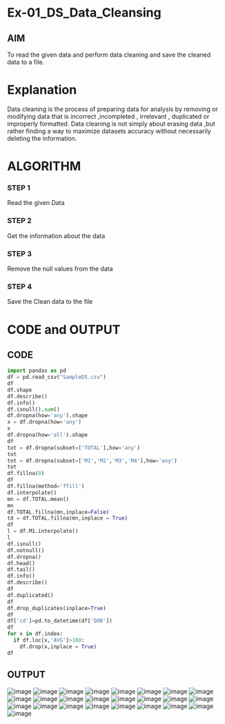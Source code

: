 # Ex-01_DS_Data_Cleansing


## AIM
To read the given data and perform data cleaning and save the cleaned data to a file. 

# Explanation
Data cleaning is the process of preparing data for analysis by removing or modifying data that is incorrect ,incompleted , irrelevant , duplicated or improperly formatted. 
Data cleaning is not simply about erasing data ,but rather finding a way to maximize datasets accuracy without necessarily deleting the information. 

# ALGORITHM
### STEP 1
Read the given Data
### STEP 2
Get the information about the data
### STEP 3
Remove the null values from the data
### STEP 4
Save the Clean data to the file

# CODE and OUTPUT

## CODE
```python
import pandas as pd
df = pd.read_csv("SampleDS.csv")
df
df.shape
df.describe()
df.info()
df.isnull().sum()
df.dropna(how='any').shape
x = df.dropna(how='any')
x
df.dropna(how='all').shape
df
tot = df.dropna(subset=['TOTAL'],how='any')
tot
tot = df.dropna(subset=['M1','M2','M3','M4'],how='any')
tot
df.fillna(0)
df
df.fillna(method='ffill')
df.interpolate()
mn = df.TOTAL.mean()
mn
df.TOTAL.fillna(mn,inplace=False)
td = df.TOTAL.fillna(mn,inplace = True)
df
l = df.M1.interpolate()
l
df.isnull()
df.notnull()
df.dropna()
df.head()
df.tail()
df.info()
df.describe()
df
df.duplicated()
df
df.drop_duplicates(inplace=True)
df
df['cd']=pd.to_datetime(df['DOB'])
df
for x in df.index:
  if df.loc[x,'AVG']>100:
    df.drop(x,inplace = True)
df
```
## OUTPUT
![image](https://github.com/Anbuselvan04/ODD2023-Datascience-Ex01/assets/119410896/4df3b6d2-cc6c-4ee9-b01c-767a9b301764)
![image](https://github.com/Anbuselvan04/ODD2023-Datascience-Ex01/assets/119410896/1021fe95-5f7c-4ff6-be8e-6ede7a04fcbd)
![image](https://github.com/Anbuselvan04/ODD2023-Datascience-Ex01/assets/119410896/221d615a-e441-4cd5-816b-379f7405e7c9)
![image](https://github.com/Anbuselvan04/ODD2023-Datascience-Ex01/assets/119410896/5330e261-8ab3-4325-b964-fae1e97ccc80)
![image](https://github.com/Anbuselvan04/ODD2023-Datascience-Ex01/assets/119410896/351727d0-0d53-4531-85c2-6c1a3871a323)
![image](https://github.com/Anbuselvan04/ODD2023-Datascience-Ex01/assets/119410896/efea802a-2750-40e2-82b8-5220b703109d)
![image](https://github.com/Anbuselvan04/ODD2023-Datascience-Ex01/assets/119410896/380bcaa6-743f-4198-99ab-813ef07730e4)
![image](https://github.com/Anbuselvan04/ODD2023-Datascience-Ex01/assets/119410896/efe55b67-41a9-461b-bfa0-5110d462bc68)
![image](https://github.com/Anbuselvan04/ODD2023-Datascience-Ex01/assets/119410896/78bbb74c-2b91-4c5b-b208-80f51d0c1012)
![image](https://github.com/Anbuselvan04/ODD2023-Datascience-Ex01/assets/119410896/6cc5cea9-84f5-45a2-9155-0bf4211517e3)
![image](https://github.com/Anbuselvan04/ODD2023-Datascience-Ex01/assets/119410896/d23c859d-6152-4d41-91f3-84db4ffc7b0c)
![image](https://github.com/Anbuselvan04/ODD2023-Datascience-Ex01/assets/119410896/82da517c-c833-4495-bef6-b9e937b4f661)
![image](https://github.com/Anbuselvan04/ODD2023-Datascience-Ex01/assets/119410896/bcfb21a4-9ac8-4d7a-85cc-5a54e6ab055e)
![image](https://github.com/Anbuselvan04/ODD2023-Datascience-Ex01/assets/119410896/919a3f18-e722-44fa-93e5-6de66093a0cd)
![image](https://github.com/Anbuselvan04/ODD2023-Datascience-Ex01/assets/119410896/fc93ffef-acaa-488b-a983-fd1597310ed5)
![image](https://github.com/Anbuselvan04/ODD2023-Datascience-Ex01/assets/119410896/cc6cc3be-3af3-4b39-adc5-67c2bb0fdffe)
![image](https://github.com/Anbuselvan04/ODD2023-Datascience-Ex01/assets/119410896/471f7175-b436-40f1-af0b-173314ad4943)
![image](https://github.com/Anbuselvan04/ODD2023-Datascience-Ex01/assets/119410896/057a0eaf-816d-4db5-aefc-73d91958b239)
![image](https://github.com/Anbuselvan04/ODD2023-Datascience-Ex01/assets/119410896/356c3a44-9b46-44ab-994c-288cb1bfcdd2)
![image](https://github.com/Anbuselvan04/ODD2023-Datascience-Ex01/assets/119410896/e6bb97ca-550e-4dec-87e4-a9e501d1b247)
![image](https://github.com/Anbuselvan04/ODD2023-Datascience-Ex01/assets/119410896/88746d3a-5545-4160-8be8-2af7cae504eb)
![image](https://github.com/Anbuselvan04/ODD2023-Datascience-Ex01/assets/119410896/16446e5f-3aa8-4007-844c-1dc1e2744873)
![image](https://github.com/Anbuselvan04/ODD2023-Datascience-Ex01/assets/119410896/a449ebbe-4b1a-414a-9141-66a36418d012)
![image](https://github.com/Anbuselvan04/ODD2023-Datascience-Ex01/assets/119410896/5dd36de7-0b62-4430-ae4c-82fbe9433760)
![image](https://github.com/Anbuselvan04/ODD2023-Datascience-Ex01/assets/119410896/bfe93cbe-35c3-42e5-8aa6-a1802aeb997f)
